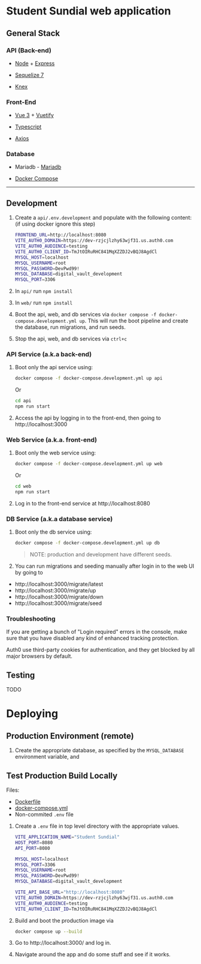 # Student Sundial web application

## General Stack

### API (Back-end)

- [Node](https://nodejs.org/en) + [Express](https://expressjs.com/)

- [Sequelize 7](https://sequelize.org/docs/v7/)

- [Knex](https://knexjs.org/guide/)

### Front-End

- [Vue 3](https://vuejs.org/guide/introduction.html) + [Vuetify](https://vuetifyjs.com/en/getting-started/installation/#installation)

- [Typescript](https://www.typescriptlang.org/docs/handbook/typescript-from-scratch.html)

- [Axios](https://github.com/axios/axios)

### Database

- Mariadb - [Mariadb](https://mariadb.org/)

- [Docker Compose](https://docs.docker.com/compose/compose-file/)

---

## Development

1. Create a `api/.env.development` and populate with the following content: (if using docker ignore this step)

   ```bash
   FRONTEND_URL=http://localhost:8080
   VITE_AUTH0_DOMAIN=https://dev-rzjcjlzhy63wjf31.us.auth0.com
   VITE_AUTH0_AUDIENCE=testing
   VITE_AUTH0_CLIENT_ID=TmJtOIRuRHC841MqXZZDJ2vBQJ8AgdCl
   MYSQL_HOST=localhost
   MYSQL_USERNAME=root
   MYSQL_PASSWORD=DevPwd99!
   MYSQL_DATABASE=digital_vault_development
   MYSQL_PORT=3306
   ```

2. In `api/` run `npm install`

3. In `web/` run `npm install`

4. Boot the api, web, and db services via `docker compose -f docker-compose.development.yml up`. This will run the boot pipeline and create the database, run migrations, and run seeds.

5. Stop the api, web, and db services via `ctrl+c`

### API Service (a.k.a back-end)

1. Boot only the api service using:

   ```bash
   docker compose -f docker-compose.development.yml up api
   ```

   Or

   ```bash
   cd api
   npm run start
   ```

2. Access the api by logging in to the front-end, then going to http://localhost:3000

### Web Service (a.k.a. front-end)

1. Boot only the web service using:

   ```bash
   docker compose -f docker-compose.development.yml up web
   ```

   Or

   ```bash
   cd web
   npm run start
   ```

2. Log in to the front-end service at http://localhost:8080

### DB Service (a.k.a database service)

1. Boot only the db service using:

   ```bash
   docker compose -f docker-compose.development.yml up db
   ```

   > NOTE: production and development have different seeds.

2. You can run migrations and seeding manually after login in to the web UI by going to

- http://localhost:3000/migrate/latest
- http://localhost:3000/migrate/up
- http://localhost:3000/migrate/down
- http://localhost:3000/migrate/seed

### Troubleshooting

If you are getting a bunch of "Login required" errors in the console, make sure that you have disabled any kind of enhanced tracking protection.

Auth0 use third-party cookies for authentication, and they get blocked by all major browsers
by default.

## Testing

TODO

# Deploying

## Production Environment (remote)

1. Create the appropriate database, as specified by the `MYSQL_DATABASE` environment variable, and

## Test Production Build Locally

Files:

- [Dockerfile](./Dockerfile)
- [docker-compose.yml](./docker-compose.yml)
- Non-commited `.env` file

1. Create a `.env` file in top level directory with the appropriate values.

   ```bash
   VITE_APPLICATION_NAME="Student Sundial"
   HOST_PORT=8080
   API_PORT=8080

   MYSQL_HOST=localhost
   MYSQL_PORT=3306
   MYSQL_USERNAME=root
   MYSQL_PASSWORD=DevPwd99!
   MYSQL_DATABASE=digital_vault_development

   VITE_API_BASE_URL="http://localhost:8080"
   VITE_AUTH0_DOMAIN=https://dev-rzjcjlzhy63wjf31.us.auth0.com
   VITE_AUTH0_AUDIENCE=testing
   VITE_AUTH0_CLIENT_ID=TmJtOIRuRHC841MqXZZDJ2vBQJ8AgdCl
   ```

2. Build and boot the production image via

   ```bash
   docker compose up --build
   ```

3. Go to http://localhost:3000/ and log in.

4. Navigate around the app and do some stuff and see if it works.
